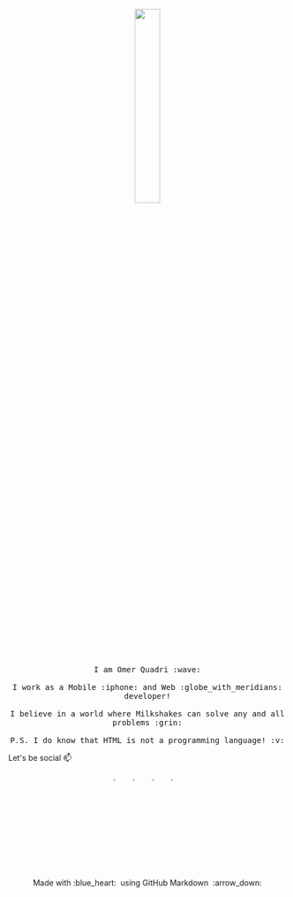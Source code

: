 <p align="center">
  <img src="https://media.giphy.com/media/MeJgB3yMMwIaHmKD4z/giphy.gif" width="30%">
  <br><br>
  <samp>
    I am Omer Quadri :wave:
    <br><br>
    I work as a Mobile :iphone: and Web :globe_with_meridians: developer!
    <br><br>
    I believe in a world where Milkshakes can solve any and all problems :grin:
    <br><br>
    P.S. I do know that HTML is not a programming language! :v:
  </samp>
</p>


<p> Let's be social 📫 </p>

<p align="center">
   <a href="https://www.linkedin.com/in/quadrified"><img src="https://github.com/Quadrified/Quadrified/blob/master/linkedin.svg" width="3%" height="3%" alt="LinkedIn"></a> &nbsp; &nbsp;
   <a href="https://twitter.com/quadrified"><img src="https://github.com/Quadrified/Quadrified/blob/master/twitter.svg" width="3%" height="3%" alt="Twitter"></a> &nbsp; &nbsp;
   <a href="https://instagram.com/quadrified"><img src="https://github.com/Quadrified/Quadrified/blob/master/instagram.svg" width="3%" height="3%" alt="Instagram"></a> &nbsp; &nbsp;
   <a href="https://api.whatsapp.com/send?phone=7330770559"><img src="https://github.com/Quadrified/Quadrified/blob/master/whatsapp.svg" width="3%" height="3%" alt="Whatsapp"></a> &nbsp; &nbsp;
</p>

<br><br>

<p align="center">
  Made with :blue_heart: &nbsp;using GitHub Markdown &nbsp;:arrow_down:
</p>
<!--
**Quadrified/Quadrified** is a ✨ _special_ ✨ repository because its `README.md` (this file) appears on your GitHub profile.

Here are some ideas to get you started:

- 🔭 I’m currently working on ...
- 🌱 I’m currently learning ...
- 👯 I’m looking to collaborate on ...
- 🤔 I’m looking for help with ...
- 💬 Ask me about ...
- 📫 How to reach me: ...
- 😄 Pronouns: ...
- ⚡ Fun fact: ...
-->
